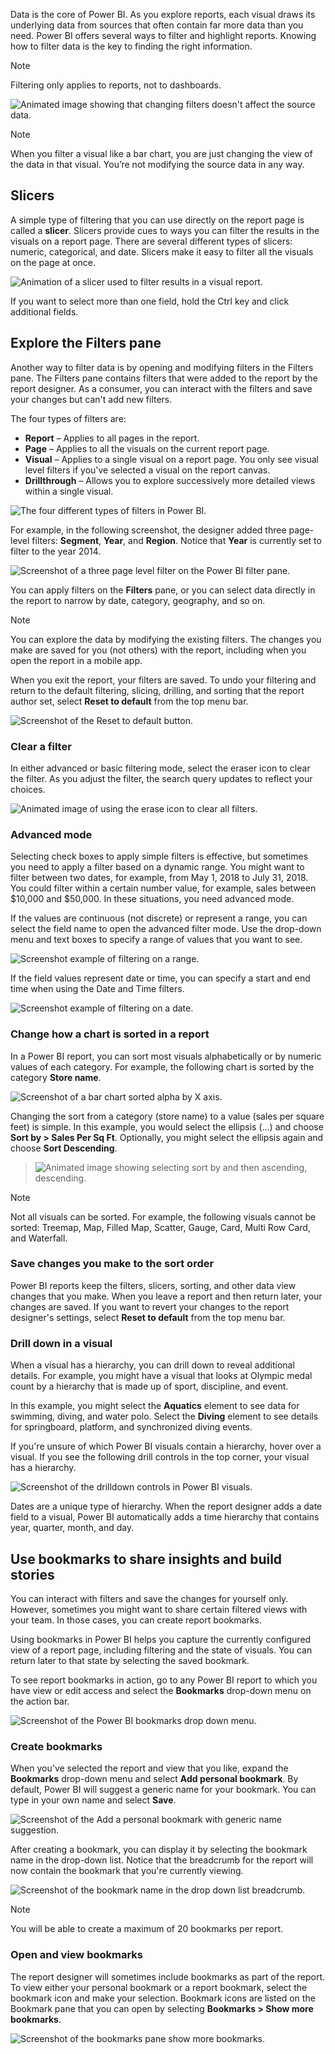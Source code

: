Data is the core of Power BI. As you explore reports, each visual draws its underlying data from sources that often contain far more data than you need. Power BI offers several ways to filter and highlight reports. Knowing how to filter data is the key to finding the right information.


> [!NOTE]
> Filtering only applies to reports, not to dashboards.


![Animated image showing that changing filters doesn't affect the source data.](../media/2-1/power-bi-filter-intro.gif)


> [!Note] 
>  When you filter a visual like a bar chart, you are just changing the view of the data in that visual. You’re not modifying the source data in any way. 

## Slicers

A simple type of filtering that you can use directly on the report page is called a **slicer**. Slicers provide cues to ways you can filter the results in the visuals on a report page. There are several different types of slicers: numeric, categorical, and date. Slicers make it easy to filter all the visuals on the page at once.

![Animation of a slicer used to filter results in a visual report.](../media/2-1/power-bi-slicers.gif)

If you want to select more than one field, hold the Ctrl key and click additional fields.  

## Explore the Filters pane

Another way to filter data is by opening and modifying filters in the Filters pane. The Filters pane contains filters that were added to the report by the report designer. As a consumer, you can interact with the filters and save your changes but can't add new filters. 

The four types of filters are:
-   **Report** – Applies to all pages in the report.
-   **Page** – Applies to all the visuals on the current report page.
-   **Visual** – Applies to a single visual on a report page. You only see visual level filters if you've selected a visual on the report canvas.
-   **Drillthrough** – Allows you to explore successively more detailed views within a single visual.

![The four different types of filters in Power BI.](../media/2-1/power-bi-filter-types.png)

For example, in the following screenshot, the designer added three page-level filters: **Segment**, **Year**, and **Region**. Notice that **Year** is currently set to filter to the year 2014. 

![Screenshot of a three page level filter on the Power BI filter pane.](../media/2-1/power-bi-filter-pane.png)

You can apply filters on the **Filters** pane, or you can select data directly in the report to narrow by date, category, geography, and so on. 

> [!Note] 
>  You can explore the data by modifying the existing filters. The changes you make are saved for you (not others) with the report, including when you open the report in a mobile app.

When you exit the report, your filters are saved. To undo your filtering and return to the default filtering, slicing, drilling, and sorting that the report author set, select **Reset to default** from the top menu bar.

![Screenshot of the Reset to default button.](../media/2-1/power-bi-06-reset-button.png)

### Clear a filter

In either advanced or basic filtering mode, select the eraser icon to clear the filter. As you adjust the filter, the search query updates to reflect your choices.

![Animated image of using the erase icon to clear all filters.](../media/2-1/power-bi-clear-filters.gif)

### Advanced mode

Selecting check boxes to apply simple filters is effective, but sometimes you need to apply a filter based on a dynamic range. You might want to filter between two dates, for example, from May 1, 2018 to July 31, 2018. You could filter within a certain number value, for example, sales between $10,000 and $50,000. In these situations, you need advanced mode.

If the values are continuous (not discrete) or represent a range, you can select the field name to open the advanced filter mode. Use the drop-down menu and text boxes to specify a range of values that you want to see.

![Screenshot example of filtering on a range.](../media/2-1/power-bi-12-filter-range.png)

If the field values represent date or time, you can specify a start and end time when using the Date and Time filters.

![Screenshot example of filtering on a date.](../media/2-1/power-bi-13-filter-date.png)

### Change how a chart is sorted in a report

In a Power BI report, you can sort most visuals alphabetically or by numeric values of each category. For example, the following chart is sorted by the category **Store name**.

![Screenshot of a bar chart sorted alpha by X axis.](../media/2-2/image6.png)

Changing the sort from a category (store name) to a value (sales per square feet) is simple. In this example, you would select the ellipsis (\...) and choose **Sort by \> Sales Per Sq Ft**. Optionally, you might select the ellipsis again and choose **Sort Descending**.

> ![Animated image showing selecting sort by and then ascending, descending.](../media/2-2/image7.gif)

> [!Note] 
> Not all visuals can be sorted. For example, the following visuals cannot be sorted: Treemap, Map, Filled Map, Scatter, Gauge, Card, Multi Row Card, and Waterfall.

### Save changes you make to the sort order

Power BI reports keep the filters, slicers, sorting, and other data view changes that you make. When you leave a report and then return later, your changes are saved. If you want to revert your changes to the report designer's settings, select **Reset to default** from the top menu bar.

### Drill down in a visual

When a visual has a hierarchy, you can drill down to reveal additional details. For example, you might have a visual that looks at Olympic medal count by a hierarchy that is made up of sport, discipline, and event.  

In this example, you might select the **Aquatics** element to see data for swimming, diving, and water polo. Select the **Diving** element to see details for springboard, platform, and synchronized diving events.

If you're unsure of which Power BI visuals contain a hierarchy, hover over a visual. If you see the following drill controls in the top corner, your visual has a hierarchy.

![Screenshot of the drilldown controls in Power BI visuals.](../media/2-1/power-bi-drilldown-icons7.png)

Dates are a unique type of hierarchy. When the report designer adds a date field to a visual, Power BI automatically adds a time hierarchy that contains year, quarter, month, and day.

## Use bookmarks to share insights and build stories 

You can interact with filters and save the changes for yourself only. However, sometimes you might want to share certain filtered views with your team. In those cases, you can create report bookmarks.

Using bookmarks in Power BI helps you capture the currently configured view of a report page, including filtering and the state of visuals. You can return later to that state by selecting the saved bookmark.

To see report bookmarks in action, go to any Power BI report to which you have view or edit access and select the **Bookmarks** drop-down menu on the action bar.

![Screenshot of the Power BI bookmarks drop down menu.](../media/2-1/power-bi-14-bookmark-bar.png)

### Create bookmarks

When you've selected the report and view that you like, expand the **Bookmarks** drop-down menu and select **Add personal bookmark**. By default, Power BI will suggest a generic name for your bookmark. You can type in your own name and select **Save**.

![Screenshot of the Add a personal bookmark with generic name suggestion.](../media/2-1/power-bi-add-personal-bookmark.png)

After creating a bookmark, you can display it by selecting the bookmark name in the drop-down list. Notice that the breadcrumb for the report will now contain the bookmark that you're currently viewing.

![Screenshot of the bookmark name in the drop down list breadcrumb.](../media/2-1/power-bi-personal-bookmark-breadcrumb.png)

> [!Note] 
> You will be able to create a maximum of 20 bookmarks per report.

### Open and view bookmarks

The report designer will sometimes include bookmarks as part of the report. To view either your personal bookmark or a report bookmark, select the bookmark icon and make your selection. Bookmark icons are listed on the Bookmark pane that you can open by selecting **Bookmarks > Show more bookmarks**. 

![Screenshot of the bookmarks pane show more bookmarks.](../media/2-1/power-bi-open-bookmark.png)